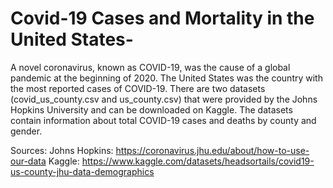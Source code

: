 # Covid-19 Cases and Mortality in the United States-

A novel coronavirus, known as COVID-19, was the cause of a global pandemic at the beginning of 2020. The United States was the country with the most reported cases of COVID-19. There are two datasets (covid_us_county.csv and us_county.csv) that were provided by the Johns Hopkins University and can be downloaded on Kaggle. The datasets contain information about total COVID-19 cases and deaths by county and gender.

Sources: 
Johns Hopkins: https://coronavirus.jhu.edu/about/how-to-use-our-data
Kaggle: https://www.kaggle.com/datasets/headsortails/covid19-us-county-jhu-data-demographics
